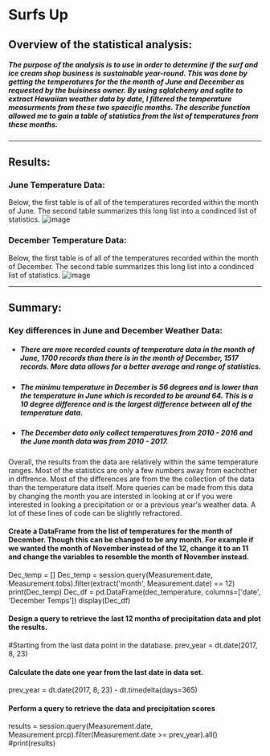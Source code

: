 # Surfs Up
## Overview of the statistical analysis:
##### The purpose of the analysis is to use in order to determine if the surf and ice cream shop business is sustainable year-round. This was done by getting the temperatures for the the month of June and December as requested by the buisiness owner. By using sqlalchemy and sqlite to extract Hawaiian weather data by date, I filtered the temperature measurments from these two spaecific months. The describe function allowed me to gain a table of statistics from the list of temperatures from these months.
---
## Results:
### June Temperature Data:
Below, the first table is of all of the temperatures recorded within the month of June. The second table summarizes this long list into a condinced list of statistics.
![image](https://user-images.githubusercontent.com/105329532/187705680-77b1268d-6b86-482a-8755-641a2883a8a9.png)

### December Temperature Data:
Below, the first table is of all of the temperatures recorded within the month of December. The second table summarizes this long list into a condinced list of statistics.
![image](https://user-images.githubusercontent.com/105329532/187708520-5622f703-16f8-4669-a14a-763d324386c7.png)

---
## Summary:
### Key differences in June and December Weather Data:
* ##### There are more recorded counts of temperature data in the month of June, 1700 records than there is in the month of December, 1517 records. More data allows for a better average and range of statistics. 
* ##### The minimu temperature in December is 56 degrees and is lower than the temperature in June which is recorded to be around 64. This is a 10 degree difference and is the largest difference between all of the temperature data.
* ##### The December data only collect temperatures from 2010 - 2016 and the June month data was from 2010 - 2017. 
Overall, the results from the data are relatively within the same temperature ranges. Most of the statistics are only a few numbers away from eachother in diffrence. Most of the differences are from the the collection of the data than the temperature data itself. 
More queries can be made from this data by changing the month you are intersted in looking at or if you were interested in looking a precipitation or or a previous year's weather data. A lot of these lines of code can be slightly refractored.

####  Create a DataFrame from the list of temperatures for the month of December. Though this can be changed to be any month. For example if we wanted the month of November instead of the 12, change it to an 11 and change the variables to resemble the month of November instead.
Dec_temp = []
Dec_temp =  session.query(Measurement.date, Measurement.tobs).filter(extract('month', Measurement.date) == 12)
print(Dec_temp)
Dec_df = pd.DataFrame(dec_temperature, columns=['date', 'December Temps'])
display(Dec_df)


#### Design a query to retrieve the last 12 months of precipitation data and plot the results. 
#Starting from the last data point in the database. 
prev_year = dt.date(2017, 8, 23)
#### Calculate the date one year from the last date in data set.
prev_year = dt.date(2017, 8, 23) - dt.timedelta(days=365)
#### Perform a query to retrieve the data and precipitation scores
results = session.query(Measurement.date, Measurement.prcp).filter(Measurement.date >= prev_year).all()
#print(results)
